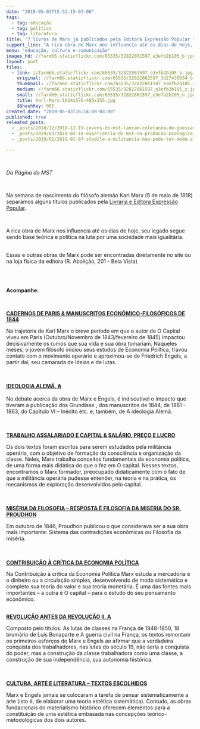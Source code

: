 ```yaml
---
date: "2019-05-03T15:52:15-03:00"
tags:
  - tag: educação
  - tag: politica
  - tag: literatura
title: "7 livros de Marx já publicados pela Editora Expressão Popular "
support_line: "A rica obra de Marx nos influencia até os dias de hoje, seu legado segue sendo base teórica e política na luta por uma sociedade mais igualitária"
menu: "educação, cultura e comunicação"
images_hd: //farm66.staticflickr.com/65535/32822861597_e3efb2b105_b.jpg
layout: post
files:
  - link: //farm66.staticflickr.com/65535/32822861597_e3efb2b105_b.jpg
    original: //farm66.staticflickr.com/65535/32822861597_3d27436034_o.jpg
    thumbnail: //farm66.staticflickr.com/65535/32822861597_e3efb2b105_t.jpg
    medium: //farm66.staticflickr.com/65535/32822861597_e3efb2b105_z.jpg
    small: //farm66.staticflickr.com/65535/32822861597_e3efb2b105_n.jpg
    title: Karl-Marx-1024x576-485x255.jpg
    $$hashKey: 08I
created_date: "2019-05-03T16:14:08-03:00"
published: true
releated_posts:
  - _posts/2018/12/2018-12-19-jovens-do-mst-lancam-coletanea-de-poesias-no-27o-encontro-estadual-em-alagoas.md
  - _posts/2019/03/2019-03-18-experiencia-do-mst-na-producao-ecologica-de-arroz-vira-livro.md
  - _posts/2019/01/2019-01-07-stedile-a-militancia-nao-pode-ter-medo-algum-porque-estamos-lutando-por-justica.md

---
```

<p>
<style type="text/css">@page { margin: 2cm }
		h1 { margin-bottom: 0.21cm }
		h1.western { font-family: "Liberation Serif", serif }
		h1.cjk { font-family: "Noto Sans CJK SC Regular"; font-size: 24pt }
		h1.ctl { font-family: "FreeSans"; font-size: 24pt }
		p { margin-bottom: 0.25cm; line-height: 120% }
		a:link { so-language: zxx }
</style>
</p>

<p>&nbsp;</p>

<p><em>Da P&aacute;gina do MST&nbsp;</em></p>

<p>&nbsp;</p>

<p>Na semana de nascimento do&nbsp;fil&oacute;sofo alem&atilde;o&nbsp;Karl Marx (5 de maio de 1818) separamos alguns t&iacute;tulos publicados pela <a href="https://www.expressaopopular.com.br/loja/">Livraria e Editora Express&atilde;o Popular</a>.&nbsp;</p>

<p>&nbsp;</p>

<p>A rica obra de Marx nos influencia at&eacute; os dias de hoje, seu legado segue sendo base te&oacute;rica e pol&iacute;tica na luta por uma sociedade mais igualit&aacute;ria.&nbsp;</p>

<p><br />
Essas e outras obras de Marx pode ser encontradas diretamente no site ou na loja f&iacute;sica da editora (R. Aboli&ccedil;&atilde;o, 201 - Bela Vista)</p>

<p><br />
&nbsp;</p>

<p><strong>Acompanhe:&nbsp;</strong></p>

<p>&nbsp;</p>

<p><strong><a href="https://bit.ly/2H0fUHh">CADERNOS DE PARIS &amp; MANUSCRITOS ECON&Ocirc;MICO-FILOS&Oacute;FICOS DE 1844</a></strong></p>

<p>Na trajet&oacute;ria de Karl Marx o breve per&iacute;odo em que o autor de&nbsp;O Capital viveu em Paris (Outubro/Novembro de 1843/fevereiro de 1845) impactou decisivamente os rumos que sua vida e sua obra tomariam. Naqueles meses, o jovem fil&oacute;sofo iniciou seus estudos de Economia Pol&iacute;tica, travou contato com o movimento oper&aacute;rio e aproximou-se de Friedrich Engels, a partir da&iacute;, seu camarada de ideias e de lutas.</p>

<p><br />
<br />
<strong><a href="https://bit.ly/2Y3QoXt">IDEOLOGIA ALEM&Atilde;, A</a></strong><br />
<br />
No debate acerca da obra de Marx e Engels, &eacute; indiscut&iacute;vel o impacto que tiveram a publica&ccedil;&atilde;o dos Grundisse , dos manuscritos de 1844, de 1861 &ndash; 1863, do Cap&iacute;tulo VI &ndash; In&eacute;dito etc. e, tamb&eacute;m, de A ideologia Alem&atilde;.</p>

<p><br />
<br />
<a href="https://bit.ly/2IYtVYt"><strong>TRABALHO ASSALARIADO E CAPITAL &amp; SAL&Aacute;RIO, PRE&Ccedil;O E LUCRO</strong></a></p>

<p>Os dois textos foram escritos para serem estudados pela milit&acirc;ncia oper&aacute;ria, com o objetivo de forma&ccedil;&atilde;o da consci&ecirc;ncia e organiza&ccedil;&atilde;o da classe. Neles, Marx trabalha conceitos fundamentais da economia pol&iacute;tica, de uma forma mais did&aacute;tica do que o fez em O capital. Nesses textos, encontramos o Marx formador, preocupado didaticamente com o fato de que a milit&acirc;ncia oper&aacute;ria pudesse entender, na teoria e na pr&aacute;tica, os mecanismos de explora&ccedil;&atilde;o desenvolvidos pelo capital.</p>

<p><br />
<br />
<a href="https://bit.ly/2vzFs7B"><strong>MIS&Eacute;RIA DA FILOSOFIA &ndash; RESPOSTA &Egrave; FILOSOFIA DA MIS&Eacute;RIA DO SR. PROUDHON</strong></a></p>

<p>Em outubro de 1846, Proudhon publicou o que considerava ser a sua obra mais importante: Sistema das contradi&ccedil;&otilde;es econ&ocirc;micas ou Filosofia da mis&eacute;ria.</p>

<p><br />
<br />
<a href="https://www.expressaopopular.com.br/loja/produto/contribuicao-a-critica-da-economia-politica/"><strong>CONTRIBUI&Ccedil;&Atilde;O &Agrave; CR&Iacute;TICA DA ECONOMIA POL&Iacute;TICA</strong></a></p>

<p>Na Contribui&ccedil;&atilde;o &agrave; cr&iacute;tica da Economia Pol&iacute;tica Marx estuda a mercadoria e o dinheiro ou a circula&ccedil;&atilde;o simples, desenvolvendo de modo sistem&aacute;tico e completo sua teoria do valor e sua teoria monet&aacute;ria. &Eacute; uma das fontes mais importantes &ndash; a outra &eacute; O capital &ndash; para o estudo do seu pensamento econ&ocirc;mico.</p>

<p><br />
<strong><a href="https://www.expressaopopular.com.br/loja/produto/revolucao-antes-da-revolucao-ii-a/">REVOLU&Ccedil;&Atilde;O ANTES DA REVOLU&Ccedil;&Atilde;O II, A</a>&nbsp;</strong></p>

<p>Composto pelo t&iacute;tulos: As lutas de classes na Fran&ccedil;a de 1848-1850,&nbsp;18 brum&aacute;rio de Lu&iacute;s Bonaparte e A guerra civil na Fran&ccedil;a,&nbsp;os textos remontam os&nbsp;primeiros esfor&ccedil;os de Marx e Engels ao afirmar que a verdadeira conquista dos trabalhadores, nas lutas do s&eacute;culo 19, n&atilde;o seria a conquista do poder, mas a constru&ccedil;&atilde;o da classe trabalhadora como uma classe, a constru&ccedil;&atilde;o de sua independ&ecirc;ncia, sua autonomia hist&oacute;rica.&nbsp;</p>

<p><br />
<br />
<a href="https://www.expressaopopular.com.br/loja/produto/cultura-arte-e-literatura-textos-escolhidos/"><strong>CULTURA, ARTE E LITERATURA &ndash; TEXTOS ESCOLHIDOS</strong></a></p>

<p>Marx e Engels jamais se colocaram a tarefa de pensar sistematicamente a arte (isto &eacute;, de elaborar uma teoria est&eacute;tica sistem&aacute;tica). Contudo, as obras fundacionais do materialismo hist&oacute;rico oferecem elementos para a constitui&ccedil;&atilde;o de uma est&eacute;tica embasada nas concep&ccedil;&otilde;es te&oacute;rico-metodol&oacute;gicas dos dois autores.</p>
